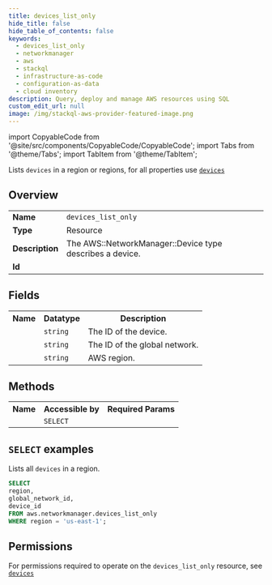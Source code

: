 ```yaml
---
title: devices_list_only
hide_title: false
hide_table_of_contents: false
keywords:
  - devices_list_only
  - networkmanager
  - aws
  - stackql
  - infrastructure-as-code
  - configuration-as-data
  - cloud inventory
description: Query, deploy and manage AWS resources using SQL
custom_edit_url: null
image: /img/stackql-aws-provider-featured-image.png
---
```


import CopyableCode from '@site/src/components/CopyableCode/CopyableCode';
import Tabs from '@theme/Tabs';
import TabItem from '@theme/TabItem';

Lists <code>devices</code> in a region or regions, for all properties use <a href="/services/serviceName/devices/"><code>devices</code></a>

## Overview
<table>
<tbody>
<tr><td><b>Name</b></td><td><code>devices_list_only</code></td></tr>
<tr><td><b>Type</b></td><td>Resource</td></tr>
<tr><td><b>Description</b></td><td>The AWS::NetworkManager::Device type describes a device.</td></tr>
<tr><td><b>Id</b></td><td><CopyableCode code="aws.networkmanager.devices_list_only" /></td></tr>
</tbody>
</table>

## Fields
<table>
<tbody>
<tr><th>Name</th><th>Datatype</th><th>Description</th></tr><tr><td><CopyableCode code="device_id" /></td><td><code>string</code></td><td>The ID of the device.</td></tr>
<tr><td><CopyableCode code="global_network_id" /></td><td><code>string</code></td><td>The ID of the global network.</td></tr>
<tr><td><CopyableCode code="region" /></td><td><code>string</code></td><td>AWS region.</td></tr>
</tbody>
</table>

## Methods

<table>
<tbody>
  <tr>
    <th>Name</th>
    <th>Accessible by</th>
    <th>Required Params</th>
  </tr>
  <tr>
    <td><CopyableCode code="list_resources" /></td>
    <td><code>SELECT</code></td>
    <td><CopyableCode code="region" /></td>
  </tr>
</tbody>
</table>

## `SELECT` examples
Lists all <code>devices</code> in a region.
```sql
SELECT
region,
global_network_id,
device_id
FROM aws.networkmanager.devices_list_only
WHERE region = 'us-east-1';
```


## Permissions

For permissions required to operate on the <code>devices_list_only</code> resource, see <a href="/services/networkmanager/devices/#permissions"><code>devices</code></a>

